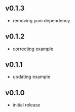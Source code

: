 ## v0.1.3
- removing yum dependency

## v0.1.2
- correcting example

## v0.1.1
- updating example

## v0.1.0
- initial release
